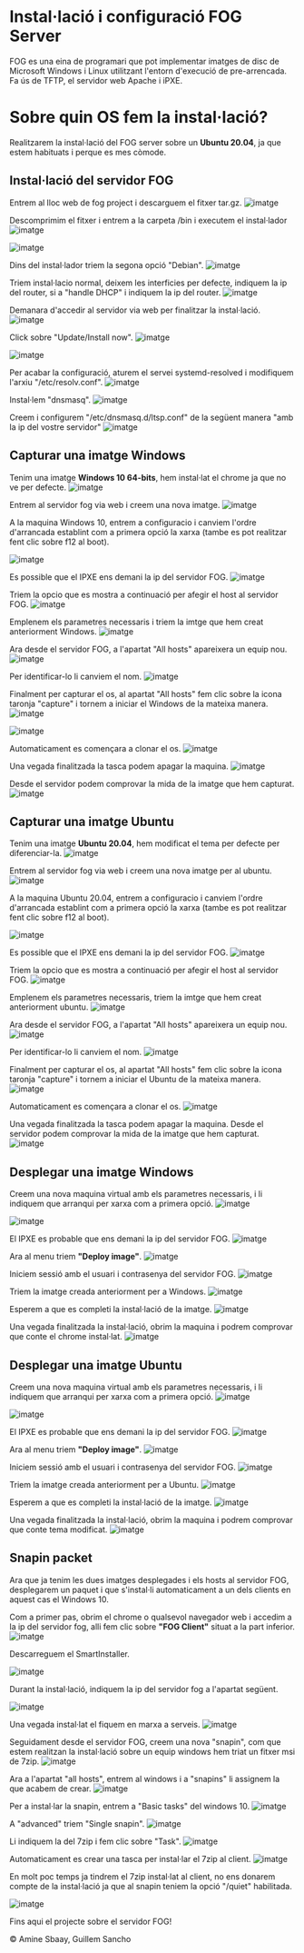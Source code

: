 # Instal·lació i configuració FOG Server

FOG es una eina de programari que pot implementar imatges de disc de Microsoft Windows i Linux utilitzant l'entorn d'execució de pre-arrencada. Fa ús de TFTP, el servidor web Apache i iPXE.


# Sobre quin OS fem la instal·lació?

Realitzarem la instal·lació del FOG server sobre un **Ubuntu 20.04**, ja que estem habituats i perque es mes còmode.

## Instal·lació del servidor FOG

Entrem al lloc web de fog project i descarguem el fitxer tar.gz.
![imatge](/imgs/Selecció_105.png)

Descomprimim el fitxer i entrem a la carpeta /bin i executem el instal·lador
![imatge](/imgs/Selecció_106.png)

![imatge](/imgs/Selecció_107.png)

Dins del instal·lador triem la segona opció "Debian".
![imatge](/imgs/Selecció_108.png)

Triem instal·lacio normal, deixem les interficies per defecte, indiquem la ip del router, si a "handle DHCP" i indiquem la ip del router.
![imatge](/imgs/Selecció_210.png)

Demanara d'accedir al servidor via web per finalitzar la instal·lació.
![imatge](/imgs/Selecció_212.png)

Click sobre "Update/Install now".
![imatge](/imgs/Selecció_213.png)

![imatge](/imgs/Selecció_116.png)

Per acabar la configuració, aturem el servei systemd-resolved i modifiquem l'arxiu "/etc/resolv.conf".
![imatge](/imgs/Selecció_150.png)

Instal·lem "dnsmasq".
![imatge](/imgs/Selecció_151.png)

Creem i configurem "/etc/dnsmasq.d/ltsp.conf" de la següent manera "amb la ip del vostre servidor"
![imatge](/imgs/Selecció_331.png)

## Capturar una imatge Windows

Tenim una imatge **Windows 10 64-bits**, hem instal·lat el chrome ja que no ve per defecte.
![imatge](/imgs/Selecció_264.png)

Entrem al servidor fog via web i creem una nova imatge.
![imatge](/imgs/Selecció_162.png)

A la maquina Windows 10, entrem a configuracio i canviem l'ordre d'arrancada establint com a primera opció la xarxa (tambe es pot realitzar fent clic sobre f12 al boot).

![imatge](/imgs/Selecció_173.png)

Es possible que el IPXE ens demani la ip del servidor FOG.
![imatge](/imgs/Selecció_214.png)

Triem la opcio que es mostra a continuació per afegir el host al servidor FOG.
![imatge](/imgs/Selecció_231.png)

Emplenem els parametres necessaris i triem la imtge que hem creat anteriorment Windows.
![imatge](/imgs/Selecció_266.png)

Ara desde el servidor FOG, a l'apartat "All hosts" apareixera un equip nou.
![imatge](/imgs/Selecció_267.png)

Per identificar-lo li canviem el nom.
![imatge](/imgs/Selecció_268.png)

Finalment per capturar el os, al apartat "All hosts" fem clic sobre la icona taronja "capture" i tornem a iniciar el Windows de la mateixa manera.
![imatge](/imgs/Selecció_269.png)

![imatge](/imgs/Selecció_271.png)

Automaticament es començara a clonar el os.
![imatge](/imgs/Selecció_272.png)

Una vegada finalitzada la tasca podem apagar la maquina.
![imatge](/imgs/Selecció_273.png)

Desde el servidor podem comprovar la mida de la imatge que hem capturat.
![imatge](/imgs/Selecció_274.png)


## Capturar una imatge Ubuntu

Tenim una imatge **Ubuntu 20.04**, hem modificat el tema per defecte per diferenciar-la.
![imatge](/imgs/Selecció_299.png)

Entrem al servidor fog via web i creem una nova imatge per al ubuntu.
![imatge](/imgs/Selecció_276.png)

A la maquina Ubuntu 20.04, entrem a configuracio i canviem l'ordre d'arrancada establint com a primera opció la xarxa (tambe es pot realitzar fent clic sobre f12 al boot).

![imatge](/imgs/Selecció_173.png)

Es possible que el IPXE ens demani la ip del servidor FOG.
![imatge](/imgs/Selecció_214.png)

Triem la opcio que es mostra a continuació per afegir el host al servidor FOG.
![imatge](/imgs/Selecció_231.png)

Emplenem els parametres necessaris, triem la imtge que hem creat anteriorment ubuntu.
![imatge](/imgs/Selecció_252.png)

Ara desde el servidor FOG, a l'apartat "All hosts" apareixera un equip nou.
![imatge](/imgs/Selecció_253.png)

Per identificar-lo li canviem el nom.
![imatge](/imgs/Selecció_254.png)

Finalment per capturar el os, al apartat "All hosts" fem clic sobre la icona taronja "capture" i tornem a iniciar el Ubuntu de la mateixa manera.
![imatge](/imgs/Selecció_255.png)

Automaticament es començara a clonar el os.
![imatge](/imgs/Selecció_257.png)

Una vegada finalitzada la tasca podem apagar la maquina.
Desde el servidor podem comprovar la mida de la imatge que hem capturat.
![imatge](/imgs/Selecció_261.png)

## Desplegar una imatge Windows

Creem una nova maquina virtual amb els parametres necessaris, i li indiquem que arranqui per xarxa com a primera opció.
![imatge](/imgs/Selecció_285.png)

![imatge](/imgs/Selecció_279.png)

El IPXE es probable que ens demani la ip del servidor FOG.
![imatge](/imgs/Selecció_280.png)

Ara al menu triem **"Deploy image"**.
![imatge](/imgs/Selecció_281.png)

Iniciem sessió amb el usuari i contrasenya del servidor FOG.
![imatge](/imgs/Selecció_282.png)

Triem la imatge creada anteriorment per a Windows.
![imatge](/imgs/Selecció_283.png)

Esperem a que es completi la instal·lació de la imatge.
![imatge](/imgs/Selecció_286.png)

Una vegada finalitzada la instal·lació, obrim la maquina i podrem comprovar que conte el chrome instal·lat.
![imatge](/imgs/Selecció_289.png)


## Desplegar una imatge Ubuntu

Creem una nova maquina virtual amb els parametres necessaris, i li indiquem que arranqui per xarxa com a primera opció.
![imatge](/imgs/Selecció_290.png)

![imatge](/imgs/Selecció_291.png)

El IPXE es probable que ens demani la ip del servidor FOG.
![imatge](/imgs/Selecció_292.png)

Ara al menu triem **"Deploy image"**.
![imatge](/imgs/Selecció_293.png)

Iniciem sessió amb el usuari i contrasenya del servidor FOG.
![imatge](/imgs/Selecció_282.png)

Triem la imatge creada anteriorment per a Ubuntu.
![imatge](/imgs/Selecció_295.png)

Esperem a que es completi la instal·lació de la imatge.
![imatge](/imgs/Selecció_297.png)

Una vegada finalitzada la instal·lació, obrim la maquina i podrem comprovar que conte tema modificat.
![imatge](/imgs/Selecció_299.png)


## Snapin packet

Ara que ja tenim les dues imatges desplegades i els hosts al servidor FOG, desplegarem un paquet i que s'instal·li automaticament a un dels clients en aquest cas el Windows 10.

Com a primer pas, obrim el chrome o qualsevol navegador web i accedim a la ip del servidor fog,
alli fem clic sobre **"FOG Client"** situat a la part inferior.
![imatge](/imgs/Selecció_303.png)

Descarreguem el SmartInstaller.

![imatge](/imgs/Selecció_304.png)

Durant la instal·lació, indiquem la ip del servidor fog a l'apartat següent.

![imatge](/imgs/Selecció_307.png)

Una vegada instal·lat el fiquem en marxa a serveis.
![imatge](/imgs/Selecció_309.png)

Seguidament desde el servidor FOG, creem una nova "snapin", com que estem realitzan la instal·lació sobre un equip windows hem triat un fitxer msi de 7zip.
![imatge](/imgs/Selecció_314.png)

Ara a l'apartat "all hosts", entrem al windows i a "snapins" li assignem la que acabem de crear.
![imatge](/imgs/Selecció_315.png)

Per a instal·lar la snapin, entrem a "Basic tasks" del windows 10.
![imatge](/imgs/Selecció_301.png)

A "advanced" triem "Single snapin".
![imatge](/imgs/Selecció_302.png)

Li indiquem la del 7zip i fem clic sobre "Task".
![imatge](/imgs/Selecció_316.png)

Automaticament es crear una tasca per instal·lar el 7zip al client.
![imatge](/imgs/Selecció_311.png)

En molt poc temps ja tindrem el 7zip instal·lat al client, no ens donarem compte de la instal·lació ja que al snapin teniem la opció "/quiet" habilitada.

![imatge](/imgs/Selecció_328.png)


Fins aqui el projecte sobre el servidor FOG!

© Amine Sbaay, Guillem Sancho

